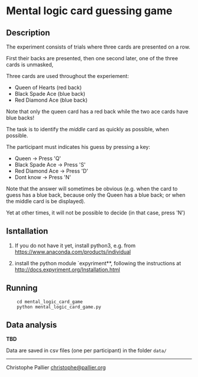 # Mental logic card guessing game #


## Description ##

The experiment consists of trials where three cards are presented on a row.

First their backs are presented, then one second later, one of the three cards is unmasked, 

Three cards are used throughout the experiement:

   * Queen of Hearts   (red back)
   * Black Spade Ace   (blue back)
   * Red Diamond Ace   (blue back)

Note that only the queen card has a red back while the two ace cards have blue backs!

The task is to identify the *middle* card as quickly as possible, when possible.

The participant must indicates his guess by pressing a key:

   * Queen -> Press 'Q'
   * Black Spade Ace -> Press 'S'
   * Red Diamond Ace -> Press 'D'
   * Dont know -> Press 'N'

Note that the answer will sometimes be obvious (e.g. when the card to guess has a blue back,
because only the Queen has a blue back; or when the middle card is be displayed).

Yet at other times, it will not be possible to decide (in that case, press 'N')



## Isntallation ##

1. If you do not have it yet, install python3, e.g. from <https://www.anaconda.com/products/individual>

2. install the python module `expyriment**, following the instructions at <http://docs.expyriment.org/Installation.html>

## Running ##

        cd mental_logic_card_game
        python mental_logic_card_game.py 


## Data analysis ##

**TBD**

Data are saved in csv files (one per participant) in the folder  `data/` 

---

Christophe Pallier <christophe@pallier.org>


